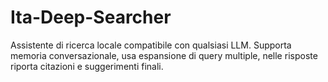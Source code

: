 # Ita-Deep-Searcher
Assistente di ricerca locale compatibile con qualsiasi LLM. Supporta memoria conversazionale, usa espansione di query multiple,  nelle risposte riporta citazioni e suggerimenti finali.
